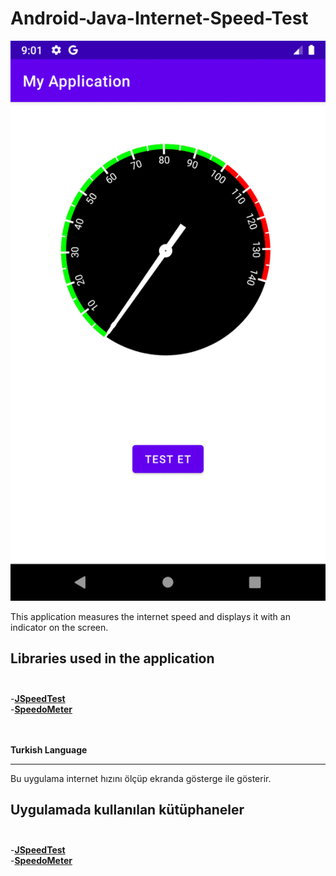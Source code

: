 # Android-Java-Internet-Speed-Test

<img src="image.gif">

This application measures the internet speed and displays it with an indicator on the screen. <br>

Libraries used in the application<br><br>
-----------------------------------------
-<a href="https://github.com/bertrandmartel/speed-test-lib"><b>JSpeedTest</b> </a><br>
-<a href="https://github.com/jignesh13/SpeedoMeter"><b>SpeedoMeter</b> </a><br>


<br><br><b>Turkish Language</b>
<hr>

Bu uygulama internet hızını ölçüp ekranda gösterge ile gösterir.

Uygulamada kullanılan kütüphaneler<br><br>
-----------------------------------------
-<a href="https://github.com/bertrandmartel/speed-test-lib"><b>JSpeedTest</b> </a><br>
-<a href="https://github.com/jignesh13/SpeedoMeter"><b>SpeedoMeter</b> </a><br>
